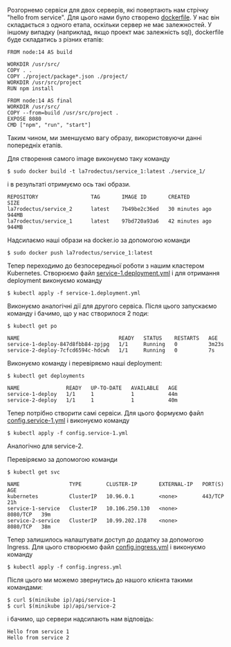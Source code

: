 Розгорнемо сервіси для двох серверів, які повертають нам стрічку "hello from service". Для цього нами було створено [dockerfile](https://github.com/zavad4/MicroserviceProject/blob/main/lab1/service_1/Dockerfile). У нас він складається з одного етапа, оскільки сервер не має залежностей. У іншому випадку (наприклад, якщо проект має залежність sql), dockerfile буде складатись з різних етапів:
```
FROM node:14 AS build

WORKDIR /usr/src/
COPY . .
COPY ./project/package*.json ./project/
WORKDIR /usr/src/project
RUN npm install

FROM node:14 AS final
WORKDIR /usr/src/
COPY --from=build /usr/src/project .
EXPOSE 8080
CMD ["npm", "run", "start"]
```
Таким чином, ми зменшуємо вагу образу, використовуючи данні попередніх етапів.

Для створення самого image виконуємо таку команду  

```
$ sudo docker build -t la7rodectus/service_1:latest ./service_1/
```
і в результаті отримуємо ось такі образи. 
```
REPOSITORY                 TAG       IMAGE ID       CREATED          SIZE
la7rodectus/service_2      latest    7b49be2c36ed   30 minutes ago   944MB
la7rodectus/service_1      latest    97bd720a93a6   42 minutes ago   944MB
```
Надсилаємо наші образи на docker.io за допомогою команди 
```
$ sudo docker push la7rodectus/service_1:latest
```

Тепер переходимо до безпосередньої роботи з нашим кластером Kubernetes.
Створюємо файл [service-1.deployment.yml](https://github.com/zavad4/MicroserviceProject/blob/main/lab1/service-1.deployment.yml) і для отримання  deployment виконуємо команду 
```
$ kubectl apply -f service-1.deployment.yml
```

Виконуємо аналогічні дії для другого сервіса.
Після цього запускаємо команду і бачимо, що у нас створилося 2 поди: 
```
$ kubectl get po

NAME                                READY   STATUS    RESTARTS   AGE
service-1-deploy-847d8fbb84-zpjpg   1/1     Running   0          3m23s
service-2-deploy-7cfcd6594c-hdcwh   1/1     Running   0          7s
```

Виконуємо команду і перевіряємо наші deployment:
```
$ kubectl get deployments

NAME               READY   UP-TO-DATE   AVAILABLE   AGE
service-1-deploy   1/1     1            1           44m
service-2-deploy   1/1     1            1           40m
```

Тепер потрібно створити самі сервіси. Для цього формуємо файл [config.service-1.yml](https://github.com/zavad4/MicroserviceProject/blob/main/lab1/config.service-1.yml)  і виконуємо команду 
```
$ kubectl apply -f config.service-1.yml
```
Аналогічно для service-2.

Перевіряємо за допомогою команди 
```
$ kubectl get svc

NAME                TYPE        CLUSTER-IP       EXTERNAL-IP   PORT(S)    AGE
kubernetes          ClusterIP   10.96.0.1        <none>        443/TCP    21h
service-1-service   ClusterIP   10.106.250.130   <none>        8080/TCP   39m
service-2-service   ClusterIP   10.99.202.178    <none>        8080/TCP   38m
```

Тепер залишилось налаштувати доступ до додатку за допомогою Ingress. Для цього створюємо файл [config.ingress.yml](https://github.com/zavad4/MicroserviceProject/blob/main/lab1/config.ingress.yml)
і виконуємо команду 
```
$ kubectl apply -f config.ingress.yml
```

Після цього ми можемо звернутись до нашого клієнта такими командами:
```
$ curl $(minikube ip)/api/service-1
$ curl $(minikube ip)/api/service-2
```
і бачимо, що сервери надсилають нам відповідь:
```
Hello from service 1
Hello from service 2
```
